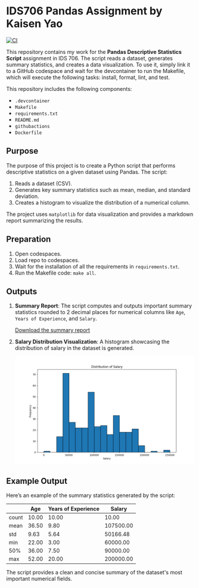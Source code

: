 
# IDS706 Pandas Assignment by Kaisen Yao

[![CI](https://github.com/kaisenyao/Pandas_descriptive/actions/workflows/workflow.yml/badge.svg)](https://github.com/kaisenyao/Pandas_descriptive/actions/workflows/workflow.yml)

This repository contains my work for the **Pandas Descriptive Statistics Script** assignment in IDS 706. The script reads a dataset, generates summary statistics, and creates a data visualization. To use it, simply link it to a GitHub codespace and wait for the devcontainer to run the Makefile, which will execute the following tasks: install, format, lint, and test.

This repository includes the following components:

* `.devcontainer`
* `Makefile`
* `requirements.txt`
* `README.md` 
* `githubactions` 
* `Dockerfile`

## Purpose
The purpose of this project is to create a Python script that performs descriptive statistics on a given dataset using Pandas. The script:
1. Reads a dataset (CSV).
2. Generates key summary statistics such as mean, median, and standard deviation.
3. Creates a histogram to visualize the distribution of a numerical column.

The project uses `matplotlib` for data visualization and provides a markdown report summarizing the results.

## Preparation
1. Open codespaces.
2. Load repo to codespaces.
3. Wait for the installation of all the requirements in `requirements.txt`.
4. Run the Makefile code: `make all`.

## Outputs

1. **Summary Report**: The script computes and outputs important summary statistics rounded to 2 decimal places for numerical columns like `Age`, `Years of Experience`, and `Salary`. 

   [Download the summary report](sandbox:/mnt/data/summary_report.md)

2. **Salary Distribution Visualization**: A histogram showcasing the distribution of salary in the dataset is generated.

   ![Salary Distribution](data_visualization.png)

## Example Output

Here’s an example of the summary statistics generated by the script:

|       | Age   | Years of Experience | Salary   |
|-------|-------|---------------------|----------|
| count | 10.00 | 10.00               | 10.00    |
| mean  | 36.50 | 9.80                | 107500.00|
| std   | 9.63  | 5.64                | 50166.48 |
| min   | 22.00 | 3.00                | 60000.00 |
| 50%   | 36.00 | 7.50                | 90000.00 |
| max   | 52.00 | 20.00               | 200000.00|

The script provides a clean and concise summary of the dataset's most important numerical fields.
